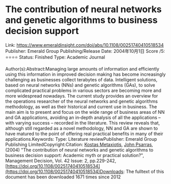 # The contribution of neural networks and genetic algorithms to business decision support

Link: https://www.emeraldinsight.com/doi/abs/10.1108/00251740410518534
Publisher: Emerald Group
Publishing/Release Date: 2004年10月1日
Score /5: ⭐️⭐️⭐️⭐️
Status: Finished
Type: Academic Journal

Author(s):Abstract:Managing large amounts of information and efficiently using this information in improved decision making has become increasingly challenging as businesses collect terabytes of data. Intelligent solutions, based on neural networks (NNs) and genetic algorithms (GAs), to solve complicated practical problems in various sectors are becoming more and more widespread nowadays. The current study provides an overview for the operations researcher of the neural networks and genetic algorithms methodology, as well as their historical and current use in business. The main aim is to present and focus on the wide range of business areas of NN and GA applications, avoiding an in‐depth analysis of all the applications – with varying success – recorded in the literature. This review reveals that, although still regarded as a novel methodology, NN and GA are shown to have matured to the point of offering real practical benefits in many of their applications.Keywords: Type: Literature reviewPublisher: Emerald Group Publishing LimitedCopyright:Citation: [Kostas Metaxiotis](https://www.emeraldinsight.com/author/Metaxiotis%2C+Kostas), [John Psarras](https://www.emeraldinsight.com/author/Psarras%2C+John), (2004) "The contribution of neural networks and genetic algorithms to business decision support: Academic myth or practical solution?", Management Decision, Vol. 42 Issue: 2, pp.229-242, [https://doi.org/10.1108/00251740410518534](https://doi.org/10.1108/00251740410518534)Downloads: The fulltext of this document has been downloaded 1671 times since 2012